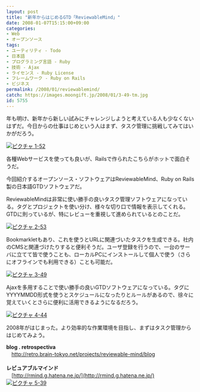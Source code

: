 ```yaml
---
layout: post
title: "新年からはじめるGTD「ReviewableMind」"
date: 2008-01-07T15:15:00+09:00
categories:
- Web
- オープンソース
tags: 
- ユーティリティ - Todo
- 日本語
- プログラミング言語 - Ruby
- 技術 - Ajax
- ライセンス - Ruby License
- フレームワーク - Ruby on Rails
- ビジネス
permalink: /2008/01/reviewablemind/
catch: https://images.moongift.jp/2008/01/3-49-tm.jpg
id: 5755
---
```

年も明け、新年から新しい試みにチャレンジしようと考えている人も少なくないはずだ。今日からの仕事はじめという人はまず、タスク管理に挑戦してみてはいかがだろう。   
  
[![ピクチャ 1-52](https://images.moongift.jp/2008/01/1-52-tm.jpg)](https://images.moongift.jp/2008/01/1-52.png)  
  
各種Webサービスを使っても良いが、Railsで作られたこちらがホットで面白そうだ。   
  
今回紹介するオープンソース・ソフトウェアはReviewableMind、Ruby on Rails製の日本語GTDソフトウェアだ。   
<!--more-->  
ReviewableMindは非常に使い勝手の良いタスク管理ソフトウェアになっている。タグとプロジェクトを使い分け、様々な切り口で情報を表示してくれる。GTDに則っているが、特にレビューを重視して進められているとのことだ。   
  
[![ピクチャ 2-53](https://images.moongift.jp/2008/01/2-53-tm.jpg)](https://images.moongift.jp/2008/01/2-53.png)  
  
Bookmarkletもあり、これを使うとURLに関連づいたタスクを生成できる。社内のCMSと関連づけたりすると便利そうだ。ユーザ登録を行うので、一台のサーバに立てて皆で使うことも、ローカルPCにインストールして個人で使う（さらにオフラインでも利用できる）ことも可能だ。   
  
[![ピクチャ 3-49](https://images.moongift.jp/2008/01/3-49-tm.jpg)](https://images.moongift.jp/2008/01/3-49.png)  
  
Ajaxを多用することで使い勝手の良いGTDソフトウェアになっている。タグにYYYYMMDD形式を使うとスケジュールになったりとルールがあるので、徐々に覚えていくとさらに便利に活用できるようになるだろう。   
  
[![ピクチャ 4-44](https://images.moongift.jp/2008/01/4-44-tm.jpg)](https://images.moongift.jp/2008/01/4-44.png)  
  
2008年がはじまった。より効率的な作業環境を目指し、まずはタスク管理からはじめてみよう。   
  
**blog . retrospectiva**   
　[http://retro.brain-tokyo.net/projects/reviewable-mind/blog   
](http://retro.brain-tokyo.net/projects/reviewable-mind/blog)  
**レビュアブルマインド**   
　[http://rmind.g.hatena.ne.jp/](http://rmind.g.hatena.ne.jp/)  
[![ピクチャ 5-39](https://images.moongift.jp/2008/01/5-39-tm.jpg)](https://images.moongift.jp/2008/01/5-39.png)[  
](http://rmind.g.hatena.ne.jp/)

